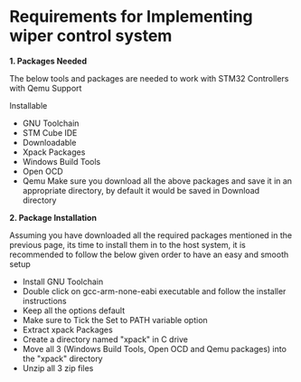 # Requirements for Implementing wiper control system

**1. Packages Needed**

The below tools and packages are needed to work with STM32 Controllers with Qemu Support

Installable

- GNU Toolchain
- STM Cube IDE
- Downloadable
- Xpack Packages
- Windows Build Tools
- Open OCD
- Qemu
Make sure you download all the above packages and save it in an appropriate directory, by default it would be saved in Download directory

**2. Package Installation**

Assuming you have downloaded all the required packages mentioned in the previous page, its time to install them in to the host system, it is recommended to follow the below given order to have an easy and smooth setup

- Install GNU Toolchain
- Double click on gcc-arm-none-eabi executable and follow the installer instructions
- Keep all the options default
- Make sure to Tick the Set to PATH variable option
- Extract xpack Packages
- Create a directory named "xpack" in C drive
- Move all 3 (Windows Build Tools, Open OCD and Qemu packages) into the "xpack" directory
- Unzip all 3 zip files
